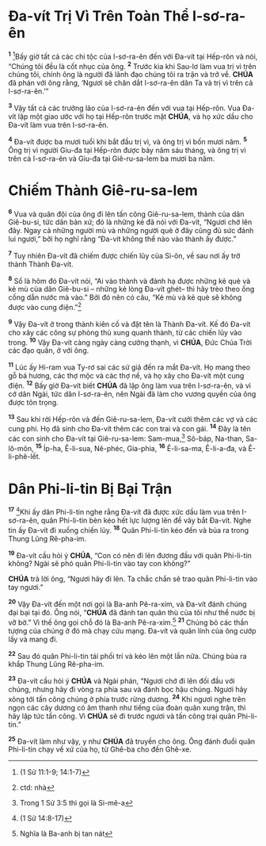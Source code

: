 # Đa-vít Trị Vì Trên Toàn Thể I-sơ-ra-ên
<sup><b>1</b></sup> [^1*]Bấy giờ tất cả các chi tộc của I-sơ-ra-ên đến với Đa-vít tại Hếp-rôn và nói, “Chúng tôi đều là cốt nhục của ông. <sup><b>2</b></sup> Trước kia khi Sau-lơ làm vua trị vì trên chúng tôi, chính ông là người đã lãnh đạo chúng tôi ra trận và trở về. **CHÚA** đã phán với ông rằng, ‘Ngươi sẽ chăn dắt I-sơ-ra-ên dân Ta và trị vì trên cả I-sơ-ra-ên.’”

<sup><b>3</b></sup> Vậy tất cả các trưởng lão của I-sơ-ra-ên đến với vua tại Hếp-rôn. Vua Đa-vít lập một giao ước với họ tại Hếp-rôn trước mặt **CHÚA**, và họ xức dầu cho Đa-vít làm vua trên I-sơ-ra-ên.

<sup><b>4</b></sup> Đa-vít được ba mươi tuổi khi bắt đầu trị vì, và ông trị vì bốn mươi năm. <sup><b>5</b></sup> Ông trị vì người Giu-đa tại Hếp-rôn được bảy năm sáu tháng, và ông trị vì trên cả I-sơ-ra-ên và Giu-đa tại Giê-ru-sa-lem ba mươi ba năm.


# Chiếm Thành Giê-ru-sa-lem
<sup><b>6</b></sup> Vua và quân đội của ông đi lên tấn công Giê-ru-sa-lem, thành của dân Giê-bu-si, tức dân bản xứ; đó là những kẻ đã nói với Đa-vít, “Ngươi chớ lên đây. Ngay cả những người mù và những người què ở đây cũng đủ sức đánh lui ngươi,” bởi họ nghĩ rằng “Đa-vít không thể nào vào thành ấy được.”

<sup><b>7</b></sup> Tuy nhiên Đa-vít đã chiếm được chiến lũy của Si-ôn, về sau nơi ấy trở thành Thành Đa-vít.

<sup><b>8</b></sup> Số là hôm đó Đa-vít nói, “Ai vào thành và đánh hạ được những kẻ què và kẻ mù của dân Giê-bu-si – những kẻ lòng Đa-vít ghét– thì hãy trèo theo ống cống dẫn nước mà vào.” Bởi đó nên có câu, “Kẻ mù và kẻ què sẽ không được vào cung điện.”[^1]

<sup><b>9</b></sup> Vậy Đa-vít ở trong thành kiên cố và đặt tên là Thành Đa-vít. Kế đó Đa-vít cho xây các công sự phòng thủ xung quanh thành, từ các chiến lũy vào trong. <sup><b>10</b></sup> Vậy Đa-vít càng ngày càng cường thạnh, vì **CHÚA**, Đức Chúa Trời các đạo quân, ở với ông.

<sup><b>11</b></sup> Lúc ấy Hi-ram vua Ty-rơ sai các sứ giả đến ra mắt Đa-vít. Họ mang theo gỗ bá hương, các thợ mộc và các thợ nề, và họ xây cho Đa-vít một cung điện. <sup><b>12</b></sup> Bấy giờ Đa-vít biết **CHÚA** đã lập ông làm vua trên I-sơ-ra-ên, và vì cớ dân Ngài, tức dân I-sơ-ra-ên, nên Ngài đã làm cho vương quyền của ông được tôn trọng.

<sup><b>13</b></sup> Sau khi rời Hếp-rôn và đến Giê-ru-sa-lem, Đa-vít cưới thêm các vợ và các cung phi. Họ đã sinh cho Đa-vít thêm các con trai và con gái. <sup><b>14</b></sup> Đây là tên các con sinh cho Đa-vít tại Giê-ru-sa-lem: Sam-mua,[^2] Sô-báp, Na-than, Sa-lô-môn, <sup><b>15</b></sup> Íp-ha, Ê-li-sua, Nê-phéc, Gia-phia, <sup><b>16</b></sup> Ê-li-sa-ma, Ê-li-a-đa, và Ê-li-phê-lết.


# Dân Phi-li-tin Bị Bại Trận
<sup><b>17</b></sup> [^2*]Khi ấy dân Phi-li-tin nghe rằng Đa-vít đã được xức dầu làm vua trên I-sơ-ra-ên, quân Phi-li-tin bèn kéo hết lực lượng lên để vây bắt Đa-vít. Nghe tin ấy Đa-vít đi xuống chiến lũy. <sup><b>18</b></sup> Quân Phi-li-tin kéo đến và bủa ra trong Thung Lũng Rê-pha-im.

<sup><b>19</b></sup> Đa-vít cầu hỏi ý **CHÚA**, “Con có nên đi lên đương đầu với quân Phi-li-tin không? Ngài sẽ phó quân Phi-li-tin vào tay con không?”

**CHÚA** trả lời ông, “Ngươi hãy đi lên. Ta chắc chắn sẽ trao quân Phi-li-tin vào tay ngươi.”

<sup><b>20</b></sup> Vậy Đa-vít đến một nơi gọi là Ba-anh Pê-ra-xim, và Đa-vít đánh chúng đại bại tại đó. Ông nói, “**CHÚA** đã đánh tan quân thù của tôi như thể nước bị vỡ bờ.” Vì thế ông gọi chỗ đó là Ba-anh Pê-ra-xim.[^3] <sup><b>21</b></sup> Chúng bỏ các thần tượng của chúng ở đó mà chạy cứu mạng. Đa-vít và quân lính của ông cướp lấy và mang đi.

<sup><b>22</b></sup> Sau đó quân Phi-li-tin tái phối trí và kéo lên một lần nữa. Chúng bủa ra khắp Thung Lũng Rê-pha-im.

<sup><b>23</b></sup> Đa-vít cầu hỏi ý **CHÚA** và Ngài phán, “Ngươi chớ đi lên đối đầu với chúng, nhưng hãy đi vòng ra phía sau và đánh bọc hậu chúng. Ngươi hãy xông tới tấn công chúng ở phía trước rừng dương. <sup><b>24</b></sup> Khi ngươi nghe trên ngọn các cây dương có âm thanh như tiếng của đoàn quân xung trận, thì hãy lập tức tấn công. Vì **CHÚA** sẽ đi trước ngươi và tấn công trại quân Phi-li-tin.”

<sup><b>25</b></sup> Đa-vít làm như vậy, y như **CHÚA** đã truyền cho ông. Ông đánh đuổi quân Phi-li-tin chạy về xứ của họ, từ Ghê-ba cho đến Ghê-xe.

[^1]: ctd: nhà
[^2]: Trong 1 Sử 3:5 thì gọi là Si-mê-a
[^3]: Nghĩa là Ba-anh bị tan nát
[^1*]: (1 Sử 11:1-9; 14:1-7)
[^2*]: (1 Sử 14:8-17)